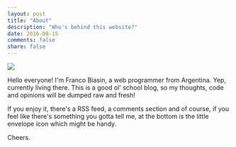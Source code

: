 ```yaml
---
layout: post
title: "About"
description: "Who's behind this website?"
date: 2016-08-15
comments: false
share: false
---
```


<img id="profile-photo" src="{{ site.baseurl }}/assets/images/profile.jpg">

Hello everyone! I'm Franco Biasin, a web
programmer from Argentina. Yep, currently
living there. This is a good ol' school
blog, so my thoughts, code and opinions will
be dumped raw and fresh!

If you enjoy it, there's a RSS feed, a
comments section and of course, if you feel
like there's something you gotta tell me, at
the bottom is the little envelope icon which
might be handy.

Cheers.
